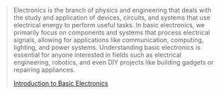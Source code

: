 > Electronics is the branch of physics and engineering that deals with the study and application of devices, circuits, and systems that use electrical energy to perform useful tasks. In basic electronics, we primarily focus on components and systems that process electrical signals, allowing for applications like communication, computing, lighting, and power systems. Understanding basic electronics is essential for anyone interested in fields such as electrical engineering, robotics, and even DIY projects like building gadgets or repairing appliances.
>
> [Introduction to Basic Electronics]()
